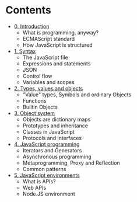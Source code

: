 # Contents
- [0. Introduction](0-introduction.md)
  - What is programming, anyway?
  - ECMAScript standard
  - How JavaScript is structured
- [1. Syntax](1-syntax.md)
  - The JavaScript file
  - Expressions and statements
  - JSON
  - Control flow
  - Variables and scopes
- [2. Types, values and objects](2-types.md)
  - "Value" types, Symbols and ordinary Objects
  - Functions
  - Builtin Objects
- [3. Object system](3-objects.md)
  - Objects are dictionary maps
  - Prototypes and inheritance
  - Classes in JavaScript
  - Protocols and interfaces
- [4. JavaScript programming](4-programming.md)
  - Iterators and Generators
  - Asynchronous programming
  - Metaprogramming, Proxy and Reflection
  - Common patterns
- [5. JavaScript environments](5-environments.md)
  - What is APIs?
  - Web APIs
  - Node.JS environment
